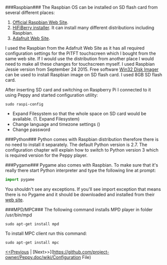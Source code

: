 ###Raspbian###
The Raspbian OS can be installed on SD flash card from several different places:

1. [Official Raspbian Web Site](https://www.raspbian.org/).
2. [HiFiBerry installer](https://www.hifiberry.com/guides/hifiberry-installer/). It can install many different distributions including Raspbian.
3. [Adafruit Web Site](https://learn.adafruit.com/adafruit-pitft-3-dot-5-touch-screen-for-raspberry-pi/easy-install).

I used the Raspbian from the Adafruit Web Site as it has all required configuration settings for the PiTFT touchscreen which I bought from the same web site. If I would use the distribution from another place I would need to make all these changes for touchscreen myself. I used Raspbian Jessie version from September 24 2015.
Free software [Win32 Disk Imager](https://sourceforge.net/projects/win32diskimager/) can be used to install Raspbian image on SD flash card. I used 8GB SD flash card.

After inserting SD card and switching on Raspberry Pi I connected to it using Peppy and started configuration utility:
```
sudo raspi-config
```
* Expand Filesystem so that the whole space on SD card would be available. (1. Expand Filesystem)
* Change language and timezone settings ()
* Change password


###Python###
Python comes with Raspbian distribution therefore there is no need to install it separately. The default Python version is 2.7. The configuration chapter will explain how to switch to Python version 3 which is required version for the Peppy player.

###Pygame###
Pygame also comes with Raspbian. To make sure that it's really there start Python interpreter and type the following line at prompt:
```python
import pygame
```
You shouldn't see any exceptions. If you'll see import exception that means there is no Pygame and it should be downloaded and installed from their [web site](http://www.pygame.org/download.shtml).

###MPD/MPC###
The following command installs MPD player in folder /usr/bin/mpd
```
sudo apt-get install mpd
```
To install MPC client run this command:
```
sudo apt-get install mpc
```

[<<Previous](https://github.com/project-owner/Peppy.doc/wiki/Software) | [Next>>](https://github.com/project-owner/Peppy.doc/wiki/Configuration File)